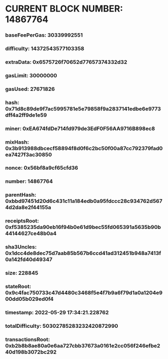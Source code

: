 # CURRENT BLOCK NUMBER: 14867764

### baseFeePerGas: 30339992551
### difficulty: 14372543577103358
### extraData: 0x6575726f70652d77657374332d32
### gasLimit: 30000000
### gasUsed: 27671826
### hash: 0x71d8c89de9f7ac5995781e5e79858f9a2837141edbe6e9773dff4a2ff9de1e59
### miner: 0xEA674fdDe714fd979de3EdF0F56AA9716B898ec8
### mixHash: 0x3b913988dbcecf58894f8d0f6c2bc50f00a87cc792379fad0ea7427f3ac30850
### nonce: 0x56bf8a9cf65cfd36
### number: 14867764
### parentHash: 0xbbd97451d20d6c431c11a184edb0a95fdccc28c934762d5674d2da8e2f44155a
### receiptsRoot: 0xf5385235da90eb16f94b0e61d9bec55fd065391a5635b90b44144627ce48b0a4
### sha3Uncles: 0x1dcc4de8dec75d7aab85b567b6ccd41ad312451b948a7413f0a142fd40d49347
### size: 228845
### stateRoot: 0x9c4fac750733c47d4480c3468f5e4f7b9a6f79d1a0a1204e900dd05b029ed0f4
### timestamp: 2022-05-29 17:34:21.228762
### totalDifficulty: 50302785283232420872990
### transactionsRoot: 0xb2b8b8ae80a0e6aa727cbb37673a0161e2cc056f246efbe240d198b3072bc292
